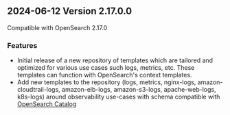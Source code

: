 ## 2024-06-12 Version 2.17.0.0

Compatible with OpenSearch 2.17.0

### Features

* Initial release of a new repository of templates which are tailored and optimized for various use cases such logs, metrics, etc. These templates can function with OpenSearch's context templates.
* Add new templates to the repository (logs, metrics, nginx-logs, amazon-cloudtrail-logs, amazon-elb-logs, amazon-s3-logs, apache-web-logs, k8s-logs) around observability use-cases with schema compatible with [OpenSearch Catalog](https://github.com/opensearch-project/opensearch-catalog/tree/main/schema/observability)